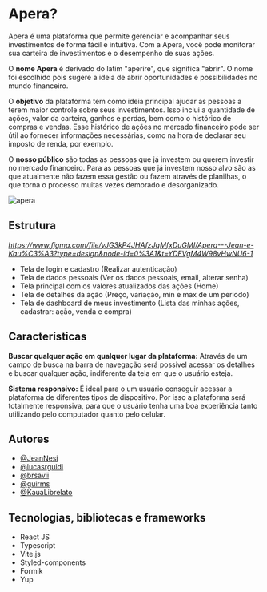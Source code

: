 # Apera?

Apera é uma plataforma que permite gerenciar e acompanhar seus investimentos de forma fácil e intuitiva.
Com a Apera, você pode monitorar sua carteira de investimentos e o desempenho de suas ações.

O **nome Apera** é derivado do latim "aperire", que significa "abrir". O nome foi escolhido pois sugere
a ideia de abrir oportunidades e possibilidades no mundo financeiro.

O **objetivo** da plataforma tem como ideia principal ajudar as pessoas a terem maior controle sobre seus investimentos.
Isso inclui a quantidade de ações, valor da carteira, ganhos e perdas, bem como o histórico de compras e vendas.
Esse histórico de ações no mercado financeiro pode ser útil ao fornecer informações necessárias, como na hora
de declarar seu imposto de renda, por exemplo.

O **nosso público** são todas as pessoas que já investem ou querem investir no mercado financeiro.
Para as pessoas que já investem nosso alvo são as que atualmente não fazem essa gestão ou fazem através de planilhas,
o que torna o processo muitas vezes demorado e desorganizado.

![apera](https://user-images.githubusercontent.com/102368879/236288398-5cda0451-3c8e-4555-a5ad-a5bac83636fd.png)

## Estrutura

*https://www.figma.com/file/yJG3kP4JHAfzJqMfxDuGMI/Apera---Jean-e-Kau%C3%A3?type=design&node-id=0%3A1&t=YDFVgM4W98vHwNU6-1*

- Tela de login e cadastro (Realizar autenticação)
- Tela de dados pessoais (Ver os dados pessoais, email, alterar senha)
- Tela principal com os valores atualizados das ações (Home)
- Tela de detalhes da ação (Preço, variação, min e max de um periodo)
- Tela de dashboard de meus investimento (Lista das minhas ações, cadastrar: ação, venda e compra)

## Características

**Buscar qualquer ação em qualquer lugar da plataforma:**
Através de um campo de busca na barra de navegação será possivel acessar os detalhes
e buscar qualquer ação, indiferente da tela em que o usuário esteja.

**Sistema responsivo:**
É ideal para o um usuário conseguir acessar a plataforma de diferentes tipos de dispositivo.
Por isso a plataforma será totalmente responsiva, para que o usuário tenha uma boa experiência tanto
utilizando pelo computador quanto pelo celular.

## Autores

- [@JeanNesi](https://github.com/JeanNesi)
- [@lucasrguidi](https://github.com/lucasrguidi)
- [@brsavii](https://github.com/brsavii)
- [@guirms](https://github.com/guirms)
- [@KauaLibrelato](https://github.com/KauaLibrelato)

## Tecnologias, bibliotecas e frameworks

- React JS
- Typescript
- Vite.js
- Styled-components
- Formik
- Yup
